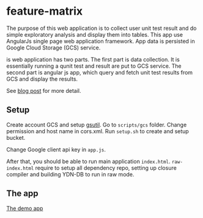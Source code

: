 feature-matrix
==============


The purpose of this web application is to collect user unit test result and do simple exploratory analysis and display them into tables. This app use AngularJs single page web application framework. App data is persisted in Google Cloud Storage (GCS) service.

is web application has two parts. The first part is data collection. It is essentially running a qunit test and result are put to GCS service. The second part is angular js app, which query and fetch unit test results from GCS and display the results.

See [blog post](http://dev.yathit.com/ydn-db/doc/example/feature-matrix.html) for more detail.

Setup
-----

Create account GCS and setup [gsutil](https://developers.google.com/storage/docs/gsutil). Go to `scripts/gcs` folder. Change permission and host name in cors.xml. Run `setup.sh` to create and setup bucket.

Change Google client api key in `app.js`.

After that, you should be able to run main application `index.html`. `raw-index.html` require to setup all dependency repo, setting up closure compiler and building YDN-DB to run in raw mode.

The app
-------

[The demo app](http://yathit.github.io/feature-matrix/app/index.html)
